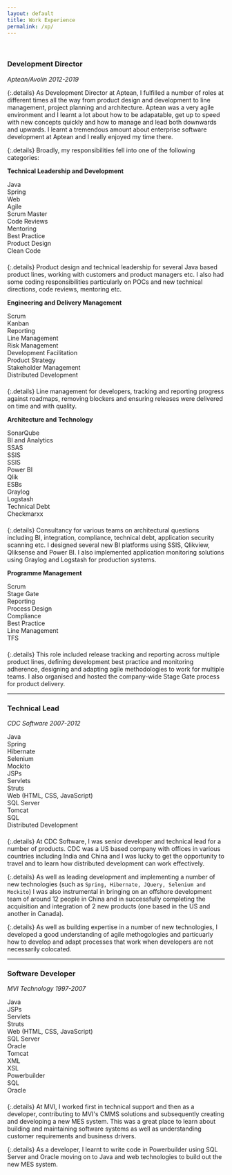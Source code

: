 ```yaml
---
layout: default
title: Work Experience
permalink: /xp/
---
```


<style>
.details {
    padding-left: 1em;
}
.tags {
    padding-bottom: 0.5em;
}
</style>

<br/>

### Development Director
*Aptean/Avolin 2012-2019*

{:.details}
As Development Director at Aptean, I fulfilled a number of roles at different times all the way from product design and development to line management, project planning and architecture. Aptean was a very agile environment and I learnt a lot about how to be adapatable, get up to speed with new concepts quickly and how to manage and lead both downwards and upwards. I learnt a tremendous amount about enterprise software development at Aptean and I really enjoyed my time there.

{:.details}
Broadly, my responsibilities fell into one of the following categories:

**Technical Leadership and Development**

<div class="tags">
<div class="badge badge-secondary">Java</div>
<div class="badge badge-secondary">Spring</div>
<div class="badge badge-secondary">Web</div>
<div class="badge badge-secondary">Agile</div>
<div class="badge badge-secondary">Scrum Master</div>
<div class="badge badge-secondary">Code Reviews</div>
<div class="badge badge-secondary">Mentoring</div>
<div class="badge badge-secondary">Best Practice</div>
<div class="badge badge-secondary">Product Design</div>
<div class="badge badge-secondary">Clean Code</div>
</div>

{:.details}
Product design and technical leadership for several Java based product lines, working with customers and product managers etc. I also had some coding responsibilities particularly on POCs and new technical directions, code reviews, mentoring etc.

**Engineering and Delivery Management**

<div class="tags">
<div class="badge badge-secondary">Scrum</div>
<div class="badge badge-secondary">Kanban</div>
<div class="badge badge-secondary">Reporting</div>
<div class="badge badge-secondary">Line Management</div>
<div class="badge badge-secondary">Risk Management</div>
<div class="badge badge-secondary">Development Facilitation</div>
<div class="badge badge-secondary">Product Strategy</div>
<div class="badge badge-secondary">Stakeholder Management</div>
<div class="badge badge-secondary">Distributed Development</div>
</div>

{:.details}
Line management for developers, tracking and reporting progress against roadmaps, removing blockers and ensuring releases were delivered on time and with quality.

**Architecture and Technology**

<div class="tags">
<div class="badge badge-secondary">SonarQube</div>
<div class="badge badge-secondary">BI and Analytics</div>
<div class="badge badge-secondary">SSAS</div>
<div class="badge badge-secondary">SSIS</div>
<div class="badge badge-secondary">SSIS</div>
<div class="badge badge-secondary">Power BI</div>
<div class="badge badge-secondary">Qlik</div>
<div class="badge badge-secondary">ESBs</div>
<div class="badge badge-secondary">Graylog</div>
<div class="badge badge-secondary">Logstash</div>
<div class="badge badge-secondary">Technical Debt</div>
<div class="badge badge-secondary">Checkmarxx</div>
</div>

{:.details}
Consultancy for various teams on architectural questions including BI, integration,
compliance, technical debt, application security scanning etc. I designed several new BI platforms using SSIS, Qlikview, Qliksense and Power BI. I also implemented application monitoring solutions using Graylog and Logstash for production systems.

**Programme Management**

<div class="tags">
<div class="badge badge-secondary">Scrum</div>
<div class="badge badge-secondary">Stage Gate</div>
<div class="badge badge-secondary">Reporting</div>
<div class="badge badge-secondary">Process Design</div>
<div class="badge badge-secondary">Compliance</div>
<div class="badge badge-secondary">Best Practice</div>
<div class="badge badge-secondary">Line Management</div>
<div class="badge badge-secondary">TFS</div>
</div>

{:.details}
This role included release tracking and reporting across multiple product lines, defining development best practice and monitoring adherence, designing and adapting agile methodologies to work for multiple teams. I also organised and hosted the company-wide Stage Gate process for product delivery.

* * *
### Technical Lead
*CDC Software 2007-2012*

<div class="tags">
<div class="badge badge-secondary">Java</div>
<div class="badge badge-secondary">Spring</div>
<div class="badge badge-secondary">Hibernate</div>
<div class="badge badge-secondary">Selenium</div>
<div class="badge badge-secondary">Mockito</div>
<div class="badge badge-secondary">JSPs</div>
<div class="badge badge-secondary">Servlets</div>
<div class="badge badge-secondary">Struts</div>
<div class="badge badge-secondary">Web (HTML, CSS, JavaScript)</div>
<div class="badge badge-secondary">SQL Server</div>
<div class="badge badge-secondary">Tomcat</div>
<div class="badge badge-secondary">SQL</div>
<div class="badge badge-secondary">Distributed Development</div>
</div>

{:.details}
At CDC Software, I was senior developer and technical lead for a number of products. CDC was a US based company with offices in various countries including India and China and I was lucky to get the opportunity to travel and to learn how distributed development can work effectively.

{:.details}
As well as leading development and implementing a number of new technologies (such as `Spring, Hibernate, JQuery, Selenium and Mockito`) I was also instrumental in bringing on an offshore development team of around 12 people in China and in successfully completing the acquisition and integration of 2 new products (one based in the US and another in Canada).

{:.details}
As well as building expertise in a number of new technologies, I developed a good understanding of agile methogologies and particuarly how to develop and adapt processes that work when developers are not necessarily colocated.

* * *
### Software Developer
*MVI Technology 1997-2007*

<div class="tags">
<div class="badge badge-secondary">Java</div>
<div class="badge badge-secondary">JSPs</div>
<div class="badge badge-secondary">Servlets</div>
<div class="badge badge-secondary">Struts</div>
<div class="badge badge-secondary">Web (HTML, CSS, JavaScript)</div>
<div class="badge badge-secondary">SQL Server</div>
<div class="badge badge-secondary">Oracle</div>
<div class="badge badge-secondary">Tomcat</div>
<div class="badge badge-secondary">XML</div>
<div class="badge badge-secondary">XSL</div>
<div class="badge badge-secondary">Powerbuilder</div>
<div class="badge badge-secondary">SQL</div>
<div class="badge badge-secondary">Oracle</div>
</div>

{:.details}
At MVI, I worked first in technical support and then as a developer, contributing to MVI's CMMS solutions and subsequently creating and developing a new MES system. This was a great place to learn about building and maintaining software systems as well as understanding customer requirements and business drivers.

{:.details}
As a developer, I learnt to write code in Powerbuilder using SQL Server and Oracle moving on to Java and web technologies to build out the new MES system.

